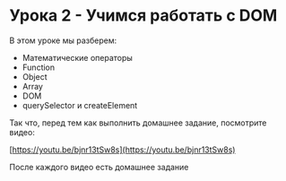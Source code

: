 # Урока 2 - Учимся работать с DOM

В этом уроке мы разберем:
- Математические операторы
- Function
- Object
- Array
- DOM
- querySelector и createElement

Так что, перед тем как выполнить домашнее задание, посмотрите видео:

[https://youtu.be/bjnr13tSw8s](https://youtu.be/bjnr13tSw8s)

После каждого видео есть домашнее задание
